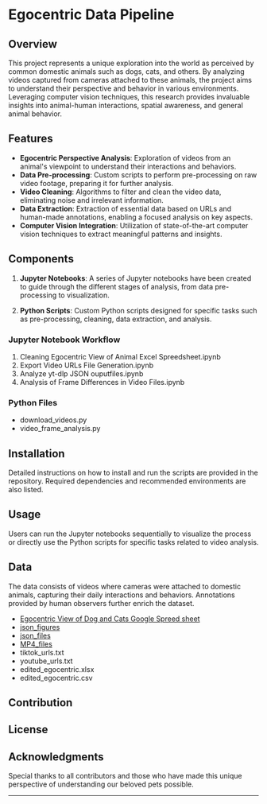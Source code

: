 # Egocentric Data Pipeline

## Overview

This project represents a unique exploration into the world as perceived by common domestic animals such as dogs, cats, and others. By analyzing videos captured from cameras attached to these animals, the project aims to understand their perspective and behavior in various environments. Leveraging computer vision techniques, this research provides invaluable insights into animal-human interactions, spatial awareness, and general animal behavior.

## Features

- **Egocentric Perspective Analysis**: Exploration of videos from an animal's viewpoint to understand their interactions and behaviors.
- **Data Pre-processing**: Custom scripts to perform pre-processing on raw video footage, preparing it for further analysis.
- **Video Cleaning**: Algorithms to filter and clean the video data, eliminating noise and irrelevant information.
- **Data Extraction**: Extraction of essential data based on URLs and human-made annotations, enabling a focused analysis on key aspects.
- **Computer Vision Integration**: Utilization of state-of-the-art computer vision techniques to extract meaningful patterns and insights.

## Components

1. **Jupyter Notebooks**: A series of Jupyter notebooks have been created to guide through the different stages of analysis, from data pre-processing to visualization.

2. **Python Scripts**: Custom Python scripts designed for specific tasks such as pre-processing, cleaning, data extraction, and analysis.

### Jupyter Notebook Workflow

1. Cleaning Egocentric View of Animal Excel Spreedsheet.ipynb
2. Export Video URLs File Generation.ipynb
3. Analyze yt-dlp JSON ouputfiles.ipynb
4. Analysis of Frame Differences in Video Files.ipynb

### Python Files

- download_videos.py
- video_frame_analysis.py

## Installation

Detailed instructions on how to install and run the scripts are provided in the repository. Required dependencies and recommended environments are also listed.

## Usage

Users can run the Jupyter notebooks sequentially to visualize the process or directly use the Python scripts for specific tasks related to video analysis.

## Data 

The data consists of videos where cameras were attached to domestic animals, capturing their daily interactions and behaviors. Annotations provided by human observers further enrich the dataset.

- [Egocentric View of Dog and Cats Google Spreed sheet](https://docs.google.com/spreadsheets/d/15j25iuQCUSQKwYHglYmmIFcP8ZR3LmNJ/edit#gid=762485917)
- [json_figures](https://drive.google.com/drive/u/1/folders/1hyjrimIPSVJc3zDZt1C5JP8_vt0izyIL)
- [json_files](https://drive.google.com/drive/u/1/folders/1qZiiL2IuHTKC37Ujxvj3APTbyY7zOQJ7)
- [MP4_files](https://drive.google.com/drive/u/1/folders/1KA5KB8mTYRxOBMQz5ruFh10OqBxPoYcX])
- tiktok_urls.txt
- youtube_urls.txt
- edited_egocentric.xlsx
- edited_egocentric.csv

## Contribution

## License

## Acknowledgments

Special thanks to all contributors and those who have made this unique perspective of understanding our beloved pets possible.

---
